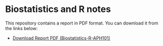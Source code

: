 # Biostatistics and R notes

This repository contains a report in PDF format. You can download it from the links below:

- [Download Report PDF (Biostatistics-R-APH101)](Biostat-and-R-Notes.pdf.pdf)
